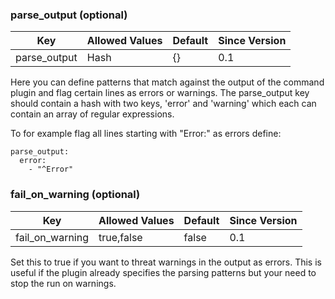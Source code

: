 
### parse_output (optional)

| Key          | Allowed Values | Default | Since Version |
|--------------|----------------|---------|---------------|
| parse_output | Hash           | {}      | 0.1           |

Here you can define patterns that match against the output of the command plugin
and flag certain lines as errors or warnings. The parse_output key should contain
a hash with two keys, 'error' and 'warning' which each can contain an array of
regular expressions.

To for example flag all lines starting with "Error:" as errors define:

    parse_output:
      error:
        - "^Error"

### fail_on_warning (optional)

| Key             | Allowed Values | Default | Since Version |
|-----------------|----------------|---------|---------------|
| fail_on_warning | true,false     | false   | 0.1           |

Set this to true if you want to threat warnings in the output as errors. This is
useful if the plugin already specifies the parsing patterns but your need to stop
the run on warnings.

